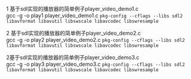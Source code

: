 1 基于sdl实现的播放器的简单例子player_video_demo1.c \
gcc -g -o play1 player_video_demo1.c `pkg-config --cflags --libs sdl2 libavformat libavutil libswscale libavcodec libswresample`

2 基于sdl实现的播放器的简单例子player_video_demo2.c \
gcc -g -o play2 player_video_demo2.c `pkg-config --cflags --libs sdl2 libavformat libavutil libswscale libavcodec libswresample`

2基于sdl实现的播放器的简单例子player_video_demo3.c \
gcc -g -o play3 player_video_demo3.c `pkg-config --cflags --libs sdl2 libavformat libavutil libswscale libavcodec libswresample`


